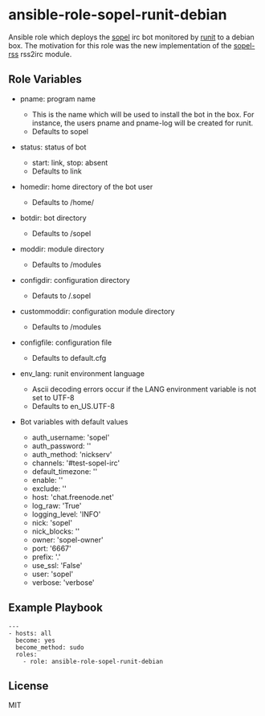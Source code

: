 ansible-role-sopel-runit-debian
=========

Ansible role which deploys the [sopel](https://github.com/sopel-irc/sopel) irc bot monitored by [runit](http://smarden.org/runit/) to a debian box. The motivation for this role was the new implementation of the [sopel-rss](https://github.com/RebelCodeBase/sopel-rss) rss2irc module.

Role Variables
--------------

* pname: program name
  * This is the name which will be used to install the bot in the box. For instance, the users pname and pname-log will be created for runit.
  * Defaults to sopel

* status: status of bot
  * start: link, stop: absent
  * Defaults to link

* homedir: home directory of the bot user <pname>
  * Defaults to /home/<pname>

* botdir: bot directory
  * Defaults to <homedir>/sopel

* moddir: module directory
  * Defaults to <homedir>/modules

* configdir: configuration directory
  * Defauts to <homedir>/.sopel

* custommoddir: configuration module directory
  * Defaults to <configdir>/modules

* configfile: configuration file
  * Defaults to default.cfg

* env_lang: runit environment language
  * Ascii decoding errors occur if the LANG environment variable is not set to UTF-8
  * Defaults to en_US.UTF-8

* Bot variables with default values
  * auth_username: 'sopel'
  * auth_password: ''
  * auth_method: 'nickserv'
  * channels: '#test-sopel-irc'
  * default_timezone: ''
  * enable: ''
  * exclude: ''
  * host: 'chat.freenode.net'
  * log_raw: 'True'
  * logging_level: 'INFO'
  * nick: 'sopel'
  * nick_blocks: ''
  * owner: 'sopel-owner'
  * port: '6667'
  * prefix: '.'
  * use_ssl: 'False'
  * user: 'sopel'
  * verbose: 'verbose'

Example Playbook
----------------

```
---
- hosts: all
  become: yes
  become_method: sudo
  roles:
    - role: ansible-role-sopel-runit-debian
```

License
-------

MIT

